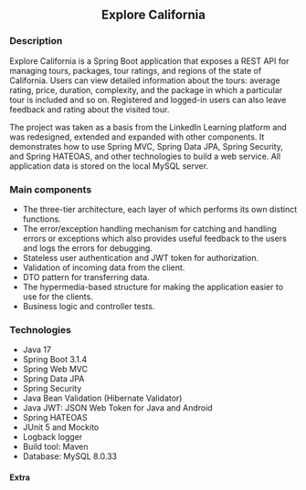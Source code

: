 <h2 align="center">Explore California</h2>


### Description
Explore California is a Spring Boot application that exposes a REST API for managing tours, packages, tour ratings, and regions of the state of California.
Users can view detailed information about the tours: average rating, price, duration, complexity, and the package in which a particular tour is included and so on.
Registered and logged-in users can also leave feedback and rating about the visited tour.

The project was taken as a basis from the LinkedIn Learning platform and was redesigned, extended and expanded with other components.
It demonstrates how to use Spring MVC, Spring Data JPA, Spring Security, and Spring HATEOAS, and other technologies to build a web service.
All application data is stored on the local MySQL server.


### Main components
* The three-tier architecture, each layer of which performs its own distinct functions.
* The error/exception handling mechanism for catching and handling errors or exceptions which also provides useful feedback to the users and logs the errors for debugging.
* Stateless user authentication and JWT token for authorization.
* Validation of incoming data from the client.
* DTO pattern for transferring data.
* The hypermedia-based structure for making the application easier to use for the clients.
* Business logic and controller tests.

### Technologies
* Java 17
* Spring Boot 3.1.4
* Spring Web MVC
* Spring Data JPA
* Spring Security
* Java Bean Validation (Hibernate Validator)
* Java JWT: JSON Web Token for Java and Android
* Spring HATEOAS
* JUnit 5 and Mockito
* Logback logger
* Build tool: Maven
* Database: MySQL 8.0.33

#### Extra


